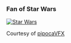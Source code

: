 ### Fan of Star Wars

[![Star Wars](https://github.com/radiantspace/radiantspace/raw/master/sw-deaths.gif)](https://www.youtube.com/watch?time_continue=107&v=t66nOkMIoMI&feature=emb_logo&ab_channel=MarceloZuniga)

Courtesy of [pipocaVFX
](https://www.youtube.com/channel/UC4PCRlU0_0vk87lAzVX-H8w)

<!--
**radiantspace/radiantspace** is a ✨ _special_ ✨ repository because its `README.md` (this file) appears on your GitHub profile.

Here are some ideas to get you started:

- 🔭 I’m currently working on ...
- 🌱 I’m currently learning ...
- 👯 I’m looking to collaborate on ...
- 🤔 I’m looking for help with ...
- 💬 Ask me about ...
- 📫 How to reach me: ...
- 😄 Pronouns: ...
- ⚡ Fun fact: ...
-->
